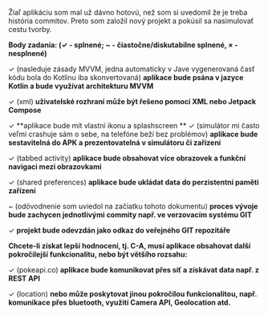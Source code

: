 Žiaľ aplikáciu som mal už dávno hotovú, než som si uvedomil že je treba história commitov. Preto som založil nový projekt a pokúsil sa nasimulovať cestu tvorby.

**Body zadania:
(✓ - splnené;  ~ - čiastočne/diskutabilne splnené, × - nesplnené)**

✓ (nasleduje zásady MVVM, jedna automaticky v Jave vygenerovaná časť kódu bola do Kotlinu iba skonvertovaná) **aplikace bude psána v jazyce Kotlin a bude využívat architekturu MVVM**

✓ (xml) **uživatelské rozhraní může být řešeno pomocí XML nebo Jetpack Compose**

✓ **aplikace bude mít vlastní ikonu a splashscreen
**
✓ (simulátor mi často veľmi crashuje sám o sebe, na telefóne beží bez problémov) **aplikace bude sestavitelná do APK a prezentovatelná v simulátoru či zařízení**

✓ (tabbed activity) **aplikace bude obsahovat více obrazovek a funkční navigaci mezi obrazovkami**

✓ (shared preferences) **aplikace bude ukládat data do perzistentní paměti zařízení**

~ (odôvodnenie som uviedol na začiatku tohoto dokumentu) **proces vývoje bude zachycen jednotlivými commity např. ve verzovacím systému GIT**

✓ **projekt bude odevzdán jako odkaz do veřejného GIT repozitáře**


 
**Chcete-li získat lepší hodnocení, tj. C-A, musí aplikace obsahovat další pokročilejší funkcionalitu, nebo být většího rozsahu:**

✓ (pokeapi.co) **aplikace bude komunikovat přes síť a získávat data např. z REST API**

✓ (location) **nebo může poskytovat jinou pokročilou funkcionalitou, např. komunikace přes bluetooth, využití Camera API, Geolocation atd.**
